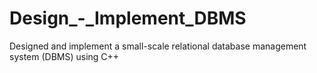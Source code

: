 # Design_-_Implement_DBMS
Designed and implement a small-scale relational database management system (DBMS) using C++
